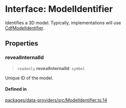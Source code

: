 # Interface: ModelIdentifier

Identifies a 3D model. Typically, implementations will use [CdfModelIdentifier](../classes/CdfModelIdentifier.md).

## Properties

### revealInternalId

> `readonly` **revealInternalId**: `symbol`

Unique ID of the model.

#### Defined in

[packages/data-providers/src/ModelIdentifier.ts:14](https://github.com/cognitedata/reveal/blob/3aaed3491dba3f4ba9ecd87f495d35383cc73a1d/viewer/packages/data-providers/src/ModelIdentifier.ts#L14)
